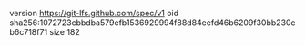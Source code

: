 version https://git-lfs.github.com/spec/v1
oid sha256:1072723cbbdba579efb1536929994f88d84eefd46b6209f30bb230cb6c718f71
size 182
